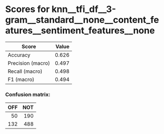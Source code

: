 # Scores for knn__tfi_df__3-gram__standard__none__content_features__sentiment_features__none
|      Score      |Value|
|-----------------|----:|
|Accuracy         |0.626|
|Precision (macro)|0.497|
|Recall (macro)   |0.498|
|F1 (macro)       |0.494|

### Confusion matrix:
|OFF|NOT|
|--:|--:|
| 50|190|
|132|488|
